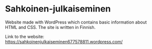 # Sahkoinen-julkaiseminen

Website made with WordPress which contains basic information about HTML and CSS. The site is written in Finnish.

Link to the website: https://sahkoinenjulkaiseminen677578811.wordpress.com/
